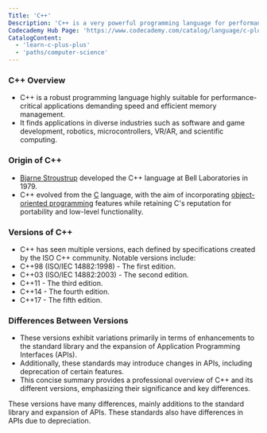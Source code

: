 ```yaml
---
Title: 'C++'
Description: 'C++ is a very powerful programming language for performance-critical applications that rely on speed and efficient memory management. It’s used in a wide range of industries including software and game development, robotics, microcontrollers, VR/AR, and scientific computing.'
Codecademy Hub Page: 'https://www.codecademy.com/catalog/language/c-plus-plus'
CatalogContent:
  - 'learn-c-plus-plus'
  - 'paths/computer-science'
---
```


### C++ Overview

- C++ is a robust programming language highly suitable for performance-critical applications demanding speed and efficient memory management.
- It finds applications in diverse industries such as software and game development, robotics, microcontrollers, VR/AR, and scientific computing.

### Origin of C++

- [Bjarne Stroustrup](https://www.codecademy.com/resources/docs/general/historical-technical-figures/bjarne-stroustrup) developed the C++ language at Bell Laboratories in 1979.
- C++ evolved from the [C](https://www.codecademy.com/resources/docs/c) language, with the aim of incorporating [object-oriented programming](https://www.codecademy.com/resources/docs/general/programming-paradigms/object-oriented-programming) features while retaining C's reputation for portability and low-level functionality.

### Versions of C++

- C++ has seen multiple versions, each defined by specifications created by the ISO C++ community.
Notable versions include:
- C++98 (ISO/IEC 14882:1998) - The first edition.
- C++03 (ISO/IEC 14882:2003) - The second edition.
- C++11 - The third edition.
- C++14 - The fourth edition.
- C++17 - The fifth edition.

### Differences Between Versions

- These versions exhibit variations primarily in terms of enhancements to the standard library and the expansion of Application Programming Interfaces (APIs).
- Additionally, these standards may introduce changes in APIs, including deprecation of certain features.
- This concise summary provides a professional overview of C++ and its different versions, emphasizing their significance and key differences.

These versions have many differences, mainly additions to the standard library and expansion of APIs. These standards also have differences in APIs due to depreciation.
